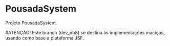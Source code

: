 # PousadaSystem
Projeto PousadaSystem.

#ATENÇÃO!
Este branch (dev_nb8) se destina às implementações maciças, usando como base a plataforma JSF.
